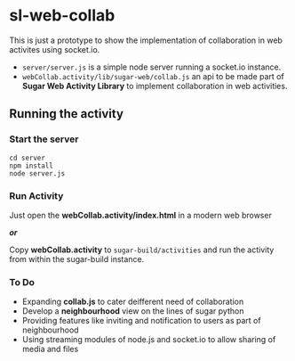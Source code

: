 # sl-web-collab

This is just a prototype to show the implementation of collaboration in web activites using socket.io. <br>
* `server/server.js` is a simple node server running a socket.io instance. <br>
* `webCollab.activity/lib/sugar-web/collab.js` an api to be made part of **Sugar Web Activity Library** to implement collaboration in web activities.

## Running the activity

### Start the server
`cd server `
<br>`npm install`
<br>`node server.js`

### Run Activity
Just open the **webCollab.activity/index.html** in a modern web browser

***or***

 Copy **webCollab.activity** to `sugar-build/activities` and run the activity from within the sugar-build instance. 

### To Do
 * Expanding **collab.js** to cater deifferent need of collaboration 
 * Develop a **neighbourhood** view on the lines of sugar python
 * Providing features like inviting and notification to users as part of neighbourhood
 * Using streaming modules of node.js and socket.io to allow sharing of media and files
